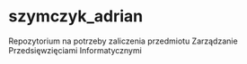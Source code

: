 # szymczyk_adrian
Repozytorium na potrzeby zaliczenia przedmiotu Zarządzanie Przedsięwzięciami Informatycznymi
